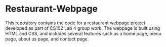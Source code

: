 # Restaurant-Webpage
This repository contains the code for a restaurant webpage project developed as part of CS102 Lab 4 group work. The webpage is built using HTML and CSS, and includes several features such as a home page, menu page, about us page, and contact page.
